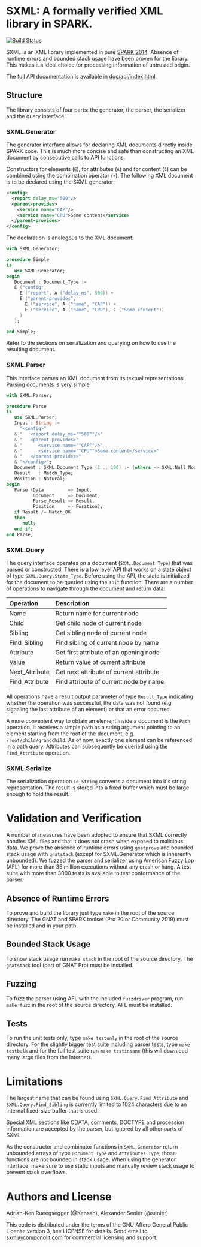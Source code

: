 # SXML: A formally verified XML library in SPARK.

[![Build Status](https://travis-ci.org/Componolit/SXML.svg?branch=master)](https://travis-ci.org/Componolit/SXML)

SXML is an XML library implemented in pure
[SPARK 2014](https://www.adacore.com/about-spark). Absence of runtime errors
and bounded stack usage have been proven for the library. This makes it a ideal
choice for processing information of untrusted origin.

The full API documentation is available in [doc/api/index.html](doc/api/index.html).

## Structure

The library consists of four parts: the generator, the parser, the serializer
and the query interface.

### SXML.Generator

The generator interface allows for declaring XML documents directly inside
SPARK code. This is much more concise and safe than constructing an XML
document by consecutive calls to API functions.

Constructors for elements (`E`), for attributes (`A`) and for content (`C`) can
be combined using the combination operator (`+`). The following XML document is
to be declared using the SXML generator:

```XML
<config>
  <report delay_ms="500"/>
  <parent-provides>
    <service name="CAP"/>
    <service name="CPU">Some content</service>
  </parent-provides>
</config>
```

The declaration is analogous to the XML document:

```Ada
with SXML.Generator;

procedure Simple
is
   use SXML.Generator;
begin
   Document : Document_Type :=
   E ("config",
     E ("report", A ("delay_ms", 500)) +
     E ("parent-provides",
       E ("service", A ("name", "CAP")) +
       E ("service", A ("name", "CPU"), C ("Some content"))
     )
   );

end Simple;
```

Refer to the sections on serialization and querying on how to use the resulting
document.

### SXML.Parser

This interface parses an XML document from its textual representations.
Parsing documents is very simple:

```Ada
with SXML.Parser;

procedure Parse
is
   use SXML.Parser;
   Input : String :=
     "<config>"
   & "   <report delay_ms=""500""/>"
   & "   <parent-provides>"
   & "      <service name=""CAP""/>"
   & "      <service name=""CPU"">Some content</service>"
   & "   </parent-provides>"
   & "</config>";
   Document : SXML.Document_Type (1 .. 100) := (others => SXML.Null_Node);
   Result   : Match_Type;
   Position : Natural;
begin
   Parse (Data         => Input,
          Document     => Document,
          Parse_Result => Result,
          Position     => Position);
   if Result /= Match_OK
   then
      null;
   end if;
end Parse;
```

### SXML.Query

The query interface operates on a document (`SXML.Document_Type`) that was
parsed or constructed. There is a low level API that works on a state object of
type `SXML.Query.State_Type`. Before using the API, the state is initialized
for the document to be queried using the `Init` function. There are a number of
operations to navigate through the document and return data:

| **Operation**  | **Description**                         |
|:---------------|:----------------------------------------|
| Name           | Return name for current node            |
| Child          | Get child node of current node          |
| Sibling        | Get sibling node of current node        |
| Find_Sibling   | Find sibling of current node by name    |
| Attribute      | Get first attribute of an opening node  |
| Value          | Return value of current attribute       |
| Next_Attribute | Get next attribute of current attribute |
| Find_Attribute | Find attribute of current node by name  |

All operations have a result output parameter of type `Result_Type` indicating
whether the operation was successful, the data was not found (e.g. signaling
the last attribute of an element) or that an error occurred.

A more convenient way to obtain an element inside a document is the `Path`
operation. It receives a simple path as a string argument pointing to an
element starting from the root of the document, e.g. `/root/child/grandchild`.
As of now, exactly one element can be referenced in a path query. Attributes
can subsequently be queried using the `Find_Attribute` operation.

### SXML.Serialize

The serialization operation `To_String` converts a document into it's string
representation. The result is stored into a fixed buffer which must be large
enough to hold the result.

# Validation and Verification

A number of measures have been adopted to ensure that SXML correctly handles
XML files and that it does not crash when exposed to malicious data. We prove
the absence of runtime errors using `gnatprove` and bounded stack usage with
`gnatstack` (except for SXML.Generator which is inherently unbounded). We
fuzzed the parser and serializer using American Fuzzy Lop (AFL) for more than
35 million executions without any crash or hang. A test suite with more than
3000 tests is available to test conformance of the parser.

## Absence of Runtime Errors

To prove and build the library just type `make` in the root of the source
directory. The GNAT and SPARK toolset (Pro 20 or Community 2019) must be
installed and in your path.

## Bounded Stack Usage

To show stack usage run `make stack` in the root of the source directory. The
`gnatstack` tool (part of GNAT Pro) must be installed.

## Fuzzing

To fuzz the parser using AFL with the included `fuzzdriver` program, run `make
fuzz` in the root of the source directory. AFL must be installed.

## Tests

To run the unit tests only, type `make testonly` in the root of the source
directory. For the slightly bigger test suite including parser tests, type
`make testbulk` and for the full test suite run `make testinsane` (this will
download many large files from the Internet).

# Limitations

The largest name that can be found using `SXML.Query.Find_Attribute` and
`SXML.Query.Find_Sibling` is currently limited to 1024 characters due to an
internal fixed-size buffer that is used.

Special XML sections like CDATA, comments, DOCTYPE and procession information
are accepted by the parser, but ignored by all other parts of SXML.

As the constructor and combinator functions in `SXML.Generator` return
unbounded arrays of type `Document_Type` and `Attributes_Type`, those functions
are not bounded in stack usage. When using the generator interface, make sure
to use static inputs and manually review stack usage to prevent stack overflows.

# Authors and License

Adrian-Ken Rueegsegger (@Kensan), Alexander Senier (@senier)

This code is distributed under the terms of the GNU Affero General Public
License version 3, see LICENSE for details. Send email to sxml@componolit.com
for commercial licensing and support.
